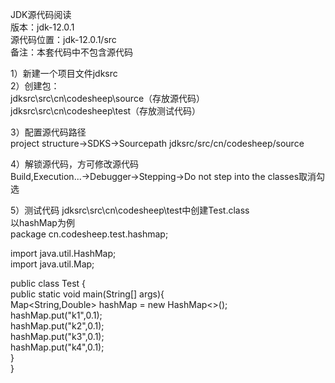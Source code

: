 JDK源代码阅读  
版本：jdk-12.0.1  
源代码位置：jdk-12.0.1/src  
备注：本套代码中不包含源代码

1）新建一个项目文件jdksrc  
2）创建包：  
    jdksrc\src\cn\codesheep\source（存放源代码）
    jdksrc\src\cn\codesheep\test（存放测试代码）  
    
3）配置源代码路径  
project structure->SDKS->Sourcepath
jdksrc/src/cn/codesheep/source  

4）解锁源代码，方可修改源代码  
Build,Execution...->Debugger->Stepping->Do not step into the classes取消勾选

5）测试代码
jdksrc\src\cn\codesheep\test中创建Test.class  
以hashMap为例  
package cn.codesheep.test.hashmap;  

import java.util.HashMap;  
import java.util.Map;  

public class Test {  
    public static void main(String[] args){  
        Map<String,Double> hashMap =  new HashMap<>();  
        hashMap.put("k1",0.1);  
        hashMap.put("k2",0.1);  
        hashMap.put("k3",0.1);  
        hashMap.put("k4",0.1);  
    }  
}



